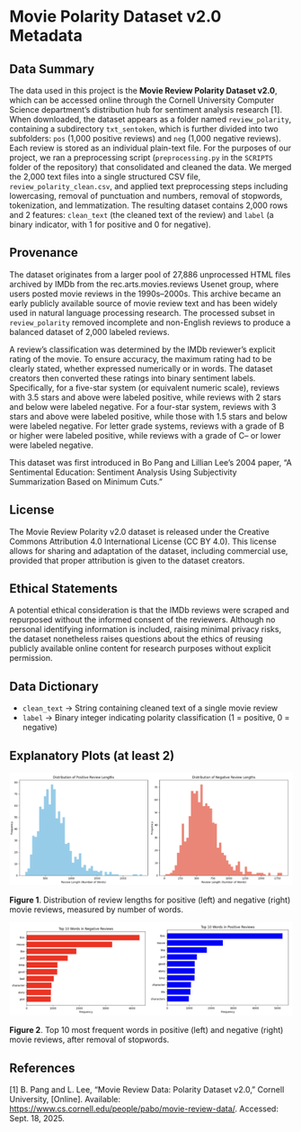 # Movie Polarity Dataset v2.0 Metadata

## Data Summary
The data used in this project is the **Movie Review Polarity Dataset v2.0**, which can be accessed online through the 
Cornell University Computer Science department’s distribution hub for sentiment analysis research [1]. When downloaded, 
the dataset appears as a folder named `review_polarity`, containing a subdirectory `txt_sentoken`, which is further divided 
into two subfolders: `pos` (1,000 positive reviews) and `neg` (1,000 negative reviews). Each review is stored as an 
individual plain-text file. For the purposes of our project, we ran a preprocessing script (`preprocessing.py` in the `SCRIPTS` folder of the repository) that consolidated and cleaned the data. We merged the 2,000 text files into a single structured CSV file, `review_polarity_clean.csv`, and applied text preprocessing steps including lowercasing, removal of punctuation and numbers, 
removal of stopwords, tokenization, and lemmatization. The resulting dataset contains 2,000 rows and 2 features: 
`clean_text` (the cleaned text of the review) and `label` (a binary indicator, with 1 for positive and 0 for negative).

## Provenance
The dataset originates from a larger pool of 27,886 unprocessed HTML files archived by IMDb from the 
rec.arts.movies.reviews Usenet group, where users posted movie reviews in the 1990s–2000s. This archive became an early 
publicly available source of movie review text and has been widely used in natural language processing research. 
The processed subset in `review_polarity` removed incomplete and non-English reviews to produce a balanced 
dataset of 2,000 labeled reviews.

A review’s classification was determined by the IMDb reviewer’s explicit rating of the movie. To ensure accuracy, 
the maximum rating had to be clearly stated, whether expressed numerically or in words. The dataset creators 
then converted these ratings into binary sentiment labels. Specifically, for a five-star system 
(or equivalent numeric scale), reviews with 3.5 stars and above were labeled positive, while reviews with 2 stars and 
below were labeled negative. For a four-star system, reviews with 3 stars and above were labeled positive, while those 
with 1.5 stars and below were labeled negative. For letter grade systems, reviews with a grade of B or higher were 
labeled positive, while reviews with a grade of C– or lower were labeled negative. 

This dataset was first introduced in Bo Pang and Lillian Lee’s 2004 paper, “A Sentimental Education: Sentiment 
Analysis Using Subjectivity Summarization Based on Minimum Cuts.”

## License
The Movie Review Polarity v2.0 dataset is released under the Creative Commons Attribution 4.0 International License (CC BY 4.0). 
This license allows for sharing and adaptation of the dataset, including commercial use, provided that proper 
attribution is given to the dataset creators.

## Ethical Statements
A potential ethical consideration is that the IMDb reviews were scraped and repurposed without the informed consent 
of the reviewers. Although no personal identifying information is included, raising minimal privacy risks, 
the dataset nonetheless raises questions about the ethics of reusing publicly available online content for 
research purposes without explicit permission.

## Data Dictionary
- `clean_text` → String containing cleaned text of a single movie review
- `label` → Binary integer indicating polarity classification (1 = positive, 0 = negative)

## Explanatory Plots (at least 2)
![review_lengths_plots.png](review_lengths_plots.png)

**Figure 1**. Distribution of review lengths for positive (left) and negative (right) movie reviews, measured by number of words.

![word_frequencies_plots.png](word_frequencies_plots.png)

**Figure 2**. Top 10 most frequent words in positive (left) and negative (right) movie reviews, after removal of stopwords.

## References
[1] B. Pang and L. Lee, “Movie Review Data: Polarity Dataset v2.0,” Cornell University, [Online]. 
Available: https://www.cs.cornell.edu/people/pabo/movie-review-data/. Accessed: Sept. 18, 2025.
